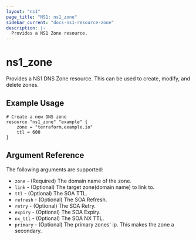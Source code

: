 ```yaml
---
layout: "ns1"
page_title: "NS1: ns1_zone"
sidebar_current: "docs-ns1-resource-zone"
description: |-
  Provides a NS1 Zone resource.
---
```


# ns1\_zone

Provides a NS1 DNS Zone resource. This can be used to create, modify, and delete zones.

## Example Usage

```
# Create a new DNS zone
resource "ns1_zone" "example" {
    zone = "terraform.example.io"
    ttl = 600
}
```

## Argument Reference

The following arguments are supported:

* `zone` - (Required) The domain name of the zone.
* `link` - (Optional) The target zone(domain name) to link to.
* `ttl` - (Optional) The SOA TTL.
* `refresh` - (Optional) The SOA Refresh.
* `retry` - (Optional) The SOA Retry.
* `expiry` - (Optional) The SOA Expiry.
* `nx_ttl` - (Optional) The SOA NX TTL.
* `primary` - (Optional) The primary zones' ip. This makes the zone a secondary.
